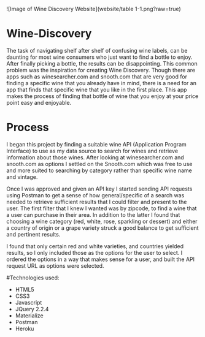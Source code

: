 ![Image of Wine Discovery Website](website/table 1-1.png?raw=true)

# Wine-Discovery
The task of navigating shelf after shelf of confusing wine labels, can be daunting for most wine consumers who just want to find a bottle to enjoy. After finally picking a bottle, the results can be disappointing. This common problem was the inspiration for creating Wine Discovery. Though there are apps such as winesearcher.com and snooth.com that are very good for finding a specific wine that you already have in mind, there is a need for an app that finds that specific wine that you like in the first place. This app makes the process of finding that bottle of wine that you enjoy at your price point easy and enjoyable.

# Process
I began this project by finding a suitable wine API (Application Program Interface) to use as my data source to search for wines and retrieve information about those wines. After looking at winesearcher.com and snooth.com as options I settled on the Snooth.com which was free to use and more suited to searching by category rather than specific wine name and vintage.

Once I was approved and given an API key I started sending API requests using Postman to get a sense of how general/specific of a search was needed to retrieve sufficient results that I could filter and present to the user. The first filter that I knew I wanted was by zipcode, to find a wine that a user can purchase in their area. In addition to the latter I found that choosing a wine category (red, white, rose, sparkling or dessert) and either a country of origin or a grape variety struck a good balance to get sufficient and pertinent results.

I found that only certain red and white varieties, and countries yielded results, so I only included those as the options for the user to select. I ordered the options in a way that makes sense for a user, and built the API request URL as options were selected.  


#Technologies used:
* HTML5
* CSS3
* Javascript
* JQuery 2.2.4
* Materialize
* Postman
* Heroku
